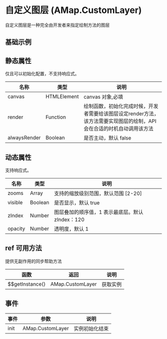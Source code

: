 # 自定义图层 (AMap.CustomLayer)
自定义图层是一种完全由开发者来指定绘制方法的图层

## 基础示例

<vuep template="#example"></vuep>

<script v-pre type="text/x-template" id="example">

  <template>
    <div class="amap-page-container">
      <el-amap  :zoom="zoom" :center="center" @init="initMap" class="amap-demo">
        <el-amap-layer-custom v-if="canvas" :visible="visible" :canvas="canvas" :render="render"></el-amap-layer-custom>
      </el-amap>
      <div class="toolbar">
        <button type="button" name="button" @click="toggleVisible">{{visible ? '隐藏图层' : '显示图层'}}</button>
      </div>
    </div>
  </template>

  <style>
    .amap-demo {
      height: 300px;
    }
  </style>

  <script>
    module.exports = {
      name: 'amap-page',
      data() {
        return {
          zoom: 3,
          center: [116.306206, 39.975468],
          visible: true,
          canvas: null,
          map: null,
          path: null
        };
      },
      methods: {
        toggleVisible(){
          this.visible = !this.visible;
        },
        initMap(map){
          this.map = map;
          var size = map.getSize();
          var canvas = document.createElementNS('http://www.w3.org/2000/svg', 'svg');
          canvas.setAttribute('xmlns', 'http://www.w3.org/2000/svg');
          canvas.setAttribute('width', size.width);
          canvas.setAttribute('height', size.height);
      
          this.path = document.createElementNS('http://www.w3.org/2000/svg', 'path');
          this.path.onclick = function () {
              console.log('svg path clicked')
          };
          var styleText = [];
          styleText.push('stroke:red');
          styleText.push('fill:green');
          styleText.push('fill-opacity:0.3');
          this.path.style.cssText = styleText.join(';');
          canvas.appendChild(this.path);
          this.canvas = canvas;
        },
        render(){
          var newPath = [];
          var center = this.map.lngLatToContainer(this.center);
  
          for (var k = 0; k < 6; k += 1) {
              var ag = Math.PI * 60 / 180 * k;
              var x = center.x + Math.cos(ag) * 50;
              var y = center.y + Math.sin(ag) * 50;
              newPath.push((k == 0 ? 'M' : 'L') + x + ' ' + y);
          }
          newPath = newPath.join(' ') + ' Z';
          this.path.setAttribute('d', newPath);
        }
      }
    };
  </script>

</script>


## 静态属性
仅且可以初始化配置，不支持响应式。

名称 | 类型 | 说明
---|---|---|
canvas  | HTMLElement | canvas 对象,必填
render | Function | 绘制函数，初始化完成时候，开发者需要给该图层设定render方法，该方法需要实现图层的绘制，API会在合适的时机自动调用该方法
alwaysRender | Boolean | 是否主动，默认 false

## 动态属性
支持响应式。

名称 | 类型 | 说明
---|---|---|
zooms | Array | 支持的缩放级别范围，默认范围 [2-20]
visible | Boolean | 是否显示，默认 true
zIndex | Number | 图层叠加的顺序值，1 表示最底层。默认 zIndex：120
opacity | Number | 透明度，默认 1

## ref 可用方法
提供无副作用的同步帮助方法

函数 | 返回 | 说明
---|---|---|
$$getInstance() | AMap.CustomLayer | 获取实例

## 事件

事件 | 参数 | 说明
---|---|---|
init | AMap.CustomLayer | 实例初始化结束

